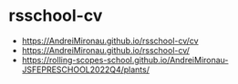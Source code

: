 # rsschool-cv
* https://AndreiMironau.github.io/rsschool-cv/cv
* https://AndreiMironau.github.io/rsschool-cv/
* https://rolling-scopes-school.github.io/AndreiMironau-JSFEPRESCHOOL2022Q4/plants/
